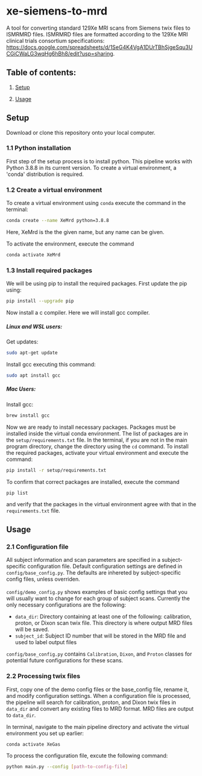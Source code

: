 # xe-siemens-to-mrd

A tool for converting standard 129Xe MRI scans from Siemens twix files to ISMRMRD files. ISMRMRD files are formatted according to the 129Xe MRI clinical trials consortium specifications: https://docs.google.com/spreadsheets/d/1SeG4K4VgA1DUrTBhSjgeSqu3UCGiCWaLG3wqHg6hBh8/edit?usp=sharing.

## Table of contents:

1. [Setup](#setup)

2. [Usage](#usage)

## Setup

Download or clone this repository onto your local computer.

### 1.1 Python installation

First step of the setup process is to install python. This pipeline works with Python 3.8.8 in its current version. To create a virtual environment, a 'conda' distribution is required.

### 1.2 Create a virtual environment

To create a virtual environment using `conda` execute the command in the terminal:

```bash
conda create --name XeMrd python=3.8.8
```

Here, XeMrd is the the given name, but any name can be given.

To activate the environment, execute the command

```bash
conda activate XeMrd
```

### 1.3 Install required packages

We will be using pip to install the required packages. First update the pip using:

```bash
pip install --upgrade pip
```

Now install a c compiler. Here we will install gcc compiler.

##### Linux and WSL users:

Get updates:

```bash
sudo apt-get update
```

Install gcc executing this command:

```bash
sudo apt install gcc
```

##### Mac Users:

Install gcc:

```bash
brew install gcc
```

Now we are ready to install necessary packages. Packages must be installed inside the virtual conda environment. The list of packages are in the `setup/requirements.txt` file. In the terminal, if you are not in the main program directory, change the directory using the `cd` command. To install the required packages, activate your virtual environment and execute the command:

```bash
pip install -r setup/requirements.txt
```

To confirm that correct packages are installed, execute the command

```
pip list
```

and verify that the packages in the virtual environment agree with that in the `requirements.txt` file.

## Usage

### 2.1 Configuration file

All subject information and scan parameters are specified in a subject-specific configuration file. Default configuration settings are defined in `config/base_config.py`. The defaults are inhereted by subject-specific config files, unless overriden.
<br />
<br />`config/demo_config.py` shows examples of basic config settings that you will usually want to change for each group of subject scans. Currently the only necessary configurations are the following:

- `data_dir`: Directory containing at least one of the following: calibration, proton, or Dixon scan twix file. This directory is where output MRD files will be saved.
- `subject_id`: Subject ID number that will be stored in the MRD file and used to label output files

`config/base_config.py` contains `Calibration`, `Dixon`, and `Proton` classes for potential future configurations for these scans.

### 2.2 Processing twix files

First, copy one of the demo config files or the base_config file, rename it, and modify configuration settings. When a configuration file is processed, the pipeline will search for calibration, proton, and Dixon twix files in `data_dir` and convert any existing files to MRD format. MRD files are output to `data_dir`.

In terminal, navigate to the main pipeline directory and activate the virtual environment you set up earlier:

```bash
conda activate XeGas
```

To process the configuration file, excute the following command:

```bash
python main.py --config [path-to-config-file]
```

